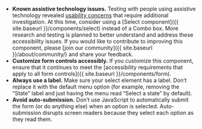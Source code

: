 - **Known assistive technology issues.** Testing with people using assistive technology revealed [usability concerns](https://github.com/uswds/uswds-site/issues/1898) that require additional investigation. At this time, consider using a [Select component]({{ site.baseurl }}/components/select) instead of a Combo box. More research and testing is planned to better understand and address these accessibility issues. If you would like to contribute to improving this component, please [join our community]({{ site.baseurl }}/about/community/) and share your feedback.
- **Customize form controls accessibly.** If you customize this component, ensure that it continues to meet the [accessibility requirements that apply to all form controls]({{ site.baseurl }}/components/form).
- **Always use a label.**  Make sure your select element has a label. Don’t replace it with the default menu option (for example, removing the “State” label and just having the menu read “Select a state” by default).
- **Avoid auto-submission.** Don’t use JavaScript to automatically submit the form (or do anything else) when an option is selected. Auto-submission disrupts screen readers because they select each option as they read them.